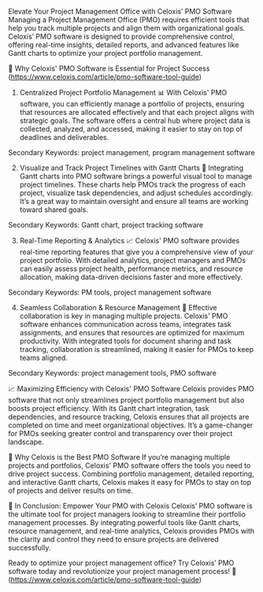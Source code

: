  Elevate Your Project Management Office with Celoxis’ PMO Software
Managing a Project Management Office (PMO) requires efficient tools that help you track multiple projects and align them with organizational goals. Celoxis’ PMO software is designed to provide comprehensive control, offering real-time insights, detailed reports, and advanced features like Gantt charts to optimize your project portfolio management.

🌟 Why Celoxis' PMO Software is Essential for Project Success (https://www.celoxis.com/article/pmo-software-tool-guide)
1. Centralized Project Portfolio Management 📊
With Celoxis' PMO software, you can efficiently manage a portfolio of projects, ensuring that resources are allocated effectively and that each project aligns with strategic goals. The software offers a central hub where project data is collected, analyzed, and accessed, making it easier to stay on top of deadlines and deliverables.

Secondary Keywords: project management, program management software

2. Visualize and Track Project Timelines with Gantt Charts 📅
Integrating Gantt charts into PMO software brings a powerful visual tool to manage project timelines. These charts help PMOs track the progress of each project, visualize task dependencies, and adjust schedules accordingly. It’s a great way to maintain oversight and ensure all teams are working toward shared goals.

Secondary Keywords: Gantt chart, project tracking software

3. Real-Time Reporting & Analytics 📈
Celoxis' PMO software provides real-time reporting features that give you a comprehensive view of your project portfolio. With detailed analytics, project managers and PMOs can easily assess project health, performance metrics, and resource allocation, making data-driven decisions faster and more effectively.

Secondary Keywords: PM tools, project management software

4. Seamless Collaboration & Resource Management 💬
Effective collaboration is key in managing multiple projects. Celoxis' PMO software enhances communication across teams, integrates task assignments, and ensures that resources are optimized for maximum productivity. With integrated tools for document sharing and task tracking, collaboration is streamlined, making it easier for PMOs to keep teams aligned.

Secondary Keywords: project management tools, PMO software

📈 Maximizing Efficiency with Celoxis' PMO Software
Celoxis provides PMO software that not only streamlines project portfolio management but also boosts project efficiency. With its Gantt chart integration, task dependencies, and resource tracking, Celoxis ensures that all projects are completed on time and meet organizational objectives. It’s a game-changer for PMOs seeking greater control and transparency over their project landscape.

🎯 Why Celoxis is the Best PMO Software
If you’re managing multiple projects and portfolios, Celoxis' PMO software offers the tools you need to drive project success. Combining portfolio management, detailed reporting, and interactive Gantt charts, Celoxis makes it easy for PMOs to stay on top of projects and deliver results on time.

🌟 In Conclusion: Empower Your PMO with Celoxis
Celoxis’ PMO software is the ultimate tool for project managers looking to streamline their portfolio management processes. By integrating powerful tools like Gantt charts, resource management, and real-time analytics, Celoxis provides PMOs with the clarity and control they need to ensure projects are delivered successfully.

Ready to optimize your project management office? Try Celoxis’ PMO software today and revolutionize your project management process! 🚀(https://www.celoxis.com/article/pmo-software-tool-guide)
